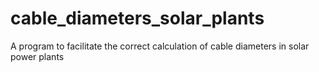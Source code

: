 # cable_diameters_solar_plants

A program to facilitate the correct calculation of cable diameters in solar power plants
